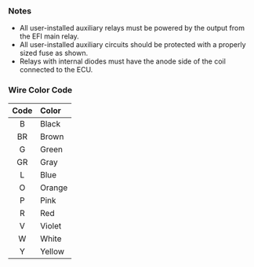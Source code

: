 ### Notes

- All user-installed auxiliary relays must be powered by the output from the EFI main relay.  
- All user-installed auxiliary circuits should be protected with a properly sized fuse as shown.  
- Relays with internal diodes must have the anode side of the coil connected to the ECU.


### Wire Color Code

| Code | Color  |
|:----:|:-------|
| B    | Black  |
| BR   | Brown  |
| G    | Green  |
| GR   | Gray   |
| L    | Blue   |
| O    | Orange |
| P    | Pink   |
| R    | Red    |
| V    | Violet |
| W    | White  |
| Y    | Yellow |
